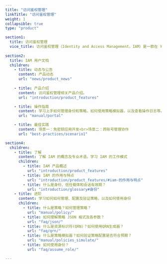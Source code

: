 ```yaml
---
title: "访问鉴权管理"
linkTitle: "访问鉴权管理"
weight: 1
collapsible: true
type: "product"

section1:
  title: 访问鉴权管理
  vice_title: 访问鉴权管理（Identity and Access Management，IAM）是一款在 YiQiYun 平台上提供身份识别和访问控制的 Web 服务。通过使用 IAM 来统一管理和控制接入实体的认证和授权，能更安全地自主管控本账户下的任意资源访问权限。
  
section2:
  title: IAM 用户文档
  children:
    - title: 动态与公告
      content: 产品动态
      url: "news/product_news"
  
    - title: 产品介绍
      content: 访问鉴权管理相关产品介绍。
      url: "introduction/product_features"

    - title: 操作指南
      content: 学习上手如何管理身份和策略，如何使用策略模拟器，以及查看操作日志等。
      url: "manual/portal"

    - title: 最佳实践
      content: 场景一：免密钥应用开发<br>场景二：跨账号管理协作
      url: "best-practices/scenario1"

section4:
  children:
    - title: 了解
      content: 了解 IAM 的概念及专业术语，学习 IAM 的工作模式
      children:
        - title: IAM 产品概述
          url: "introduction/product_features"
        - title: IAM 的作用与特点
          url: "introduction/product_features/#iam-的作用与特点"
        - title: 什么是身份、信任载体和会话有效期？
          url: "introduction/glossary#身份"
    - title: 进阶
      content: 学习如何如何管理、配置及验证策略，以及如何使用身份
      children:
        - title: 什么是策略？如何管理策略？
          url: "manual/policy/"
        - title: 如何理解策略 JSON 格式及各参数？
          url: "faq/json/"
        - title: 什么是资源标识符(QRN)？如何使用QRN生成器？
          url: "faq/qrn/"
        - title: 什么是策略模拟器？如何验证策略配置是否符合预期？
          url: "manual/policies_simulate/"
        - title: 如何使用身份？
          url: "faq/assume_role/"

---
```



<!-- type: "product" 这个参数表明这是一个产品index页面 -->
<!-- section1 为产品index页面 主标题 副标题 video  video_img为视频图片  -->
<!-- section2 为产品index页面 第一个大块的用户文档配置  -->
<!-- section3 为产品index页面 第二个大块的开发者文档配置  -->
<!-- section4 为产品index页面 第三个大块的学习路径配置  -->